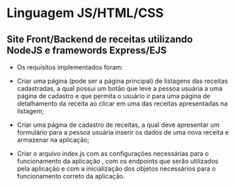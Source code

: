 # Linguagem JS/HTML/CSS
## Site Front/Backend de receitas utilizando NodeJS e framewords Express/EJS

- Os requisitos implementados foram:
- Criar uma página (pode ser a página principal) de listagens das receitas cadastradas, a qual
possui um botão que leve a pessoa usuária a uma página de cadastro e que permita o usuário ir para uma
página de detalhamento da receita ao clicar em uma das receitas apresentadas na listagem;

- Criar uma página de cadastro de receitas, a qual deve apresentar um formulário para a pessoa
usuária inserir os dados de uma nova receita e armazenar na aplicação;

- Criar o arquivo index.js com as configurações necessárias para o funcionamento da aplicação ,
com os endpoints que serão utilizados pela aplicação e com a inicialização dos objetos necessários para o
funcionamento correto da aplicação.
